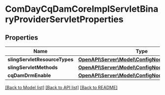# ComDayCqDamCoreImplServletBinaryProviderServletProperties

## Properties
Name | Type | Description | Notes
------------ | ------------- | ------------- | -------------
**slingServletResourceTypes** | [**OpenAPI\Server\Model\ConfigNodePropertyArray**](ConfigNodePropertyArray.md) |  | [optional] 
**slingServletMethods** | [**OpenAPI\Server\Model\ConfigNodePropertyArray**](ConfigNodePropertyArray.md) |  | [optional] 
**cqDamDrmEnable** | [**OpenAPI\Server\Model\ConfigNodePropertyBoolean**](ConfigNodePropertyBoolean.md) |  | [optional] 

[[Back to Model list]](../README.md#documentation-for-models) [[Back to API list]](../README.md#documentation-for-api-endpoints) [[Back to README]](../README.md)


